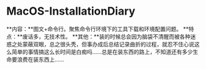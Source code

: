 # MacOS-InstallationDiary
**内容：**图文+命令行。聚焦命令行环境下的工具下载和环境配置问题。
**特点：**废话多，无技术性。
**其他：**装的时候总会因为脑袋不清醒而被各种迷惑之处蒙蔽双眼，总之很头秃，但事办成后总结记录曲折的过程，就忍不住心说这么简单的事情搞这么长时间是白痴吗……总是在装东西的路上，不知道还有多少生命要浪费在装东西上……

